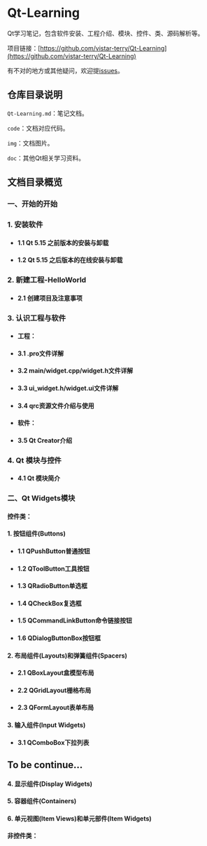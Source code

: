 # Qt-Learning

Qt学习笔记，包含软件安装、工程介绍、模块、控件、类、源码解析等。

项目链接：[https://github.com/vistar-terry/Qt-Learning](https://github.com/vistar-terry/Qt-Learning)

有不对的地方或其他疑问，欢迎提[issues](https://github.com/vistar-terry/Qt-Learning/issues)。



## 仓库目录说明

`Qt-Learning.md`：笔记文档。

`code`：文档对应代码。

`img`：文档图片。

`doc`：其他Qt相关学习资料。



## 文档目录概览

### 一、开始的开始

### 1. 安装软件

- #### 1.1 Qt 5.15 之前版本的安装与卸载

- #### 1.2 Qt 5.15 之后版本的在线安装与卸载

### 2. 新建工程-HelloWorld

- #### 2.1 创建项目及注意事项

### 3. 认识工程与软件

- #### 工程：

- #### 3.1 .pro文件详解

- #### 3.2 main/widget.cpp/widget.h文件详解

- #### 3.3 ui_widget.h/widget.ui文件详解

- #### 3.4 qrc资源文件介绍与使用

- #### 软件：

- #### 3.5 Qt Creator介绍

### 4. Qt 模块与控件

- #### 4.1 Qt 模块简介

### 二、Qt Widgets模块

#### 控件类：

#### 1. 按钮组件(Buttons)

- #### 1.1 QPushButton普通按钮

- #### 1.2 QToolButton工具按钮

- #### 1.3 QRadioButton单选框

- #### 1.4 QCheckBox复选框

- #### 1.5 QCommandLinkButton命令链接按钮

- #### 1.6 QDialogButtonBox按钮框

#### 2. 布局组件(Layouts)和弹簧组件(Spacers)

- #### 2.1 QBoxLayout盒模型布局

- #### 2.2 QGridLayout栅格布局

- #### 2.3 QFormLayout表单布局

#### 3. 输入组件(Input Widgets)

- #### 3.1 QComboBox下拉列表



## To be continue…

#### 4. 显示组件(Display Widgets)

#### 5. 容器组件(Containers)

#### 6. 单元视图(Item Views)和单元部件(Item Widgets)

#### 非控件类：



